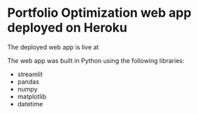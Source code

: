 # Portfolio Optimization web app deployed on Heroku

The deployed web app is live at 



The web app was built in Python using the following libraries:
* streamlit
* pandas
* numpy
* matplotlib
* datetime

